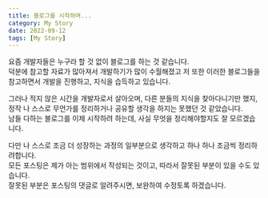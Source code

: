 ```yaml
---
title: 블로그를 시작하며...
category: My Story
date: 2022-09-12
tags: [My Story]
---
```


요즘 개발자들은 누구라 할 것 없이 블로그를 하는 것 같습니다.<br>
덕분에 참고할 자료가 많아져서 개발하기가 많이 수월해졌고 저 또한 
이러한 블로그들을 참고하면서 개발을 진행하고, 지식을 습득하고 있습니다. 

그러나 적지 않은 시간을 개발자로서 살아오며, 다른 분들의 지식을 찾아다니기만 했지,<br>
정작 나 스스로 무언가를 정리하거나 공유할 생각을 하지는 못했던 것 같았습니다.<br>
남들 다하는 블로그를 이제 시작하려 하는데, 사실 무엇을 정리해야할지도 잘 모르겠습니다.

다만 나 스스로 조금 더 성장하는 과정의 일부분으로 생각하고 하나 하나 조금씩 정리하려합니다.<br>
모든 포스팅은 제가 아는 범위에서 작성되는 것이고, 따라서 잘못된 부분이 있을 수도 있습니다.<br>
잘못된 부분은 포스팅의 댓글로 알려주시면, 보완하여 수정토록 하겠습니다.
